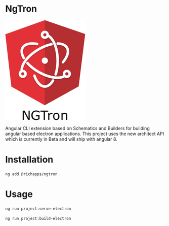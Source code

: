 # NgTron

![Alt text](ngtron.png?raw=true "NGTron Logo")

Angular CLI extension based on Schematics and Builders for building angular based electron applications.
This project uses the new architect API which is currently in Beta and will ship with angular 8.

# Installation

`ng add @richapps/ngtron`

# Usage

`ng run project:serve-electron`

`ng run project:build-electron`
